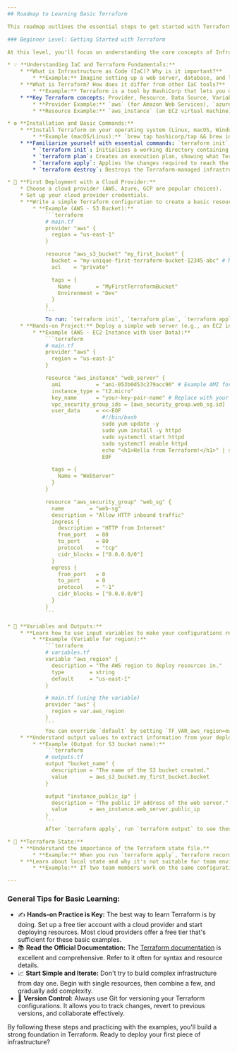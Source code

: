 ```yaml
---
## Roadmap to Learning Basic Terraform

This roadmap outlines the essential steps to get started with Terraform, focusing on fundamental concepts and practical application.

### Beginner Level: Getting Started with Terraform

At this level, you'll focus on understanding the core concepts of Infrastructure as Code (IaC) and how Terraform fits into that.

* 💡 **Understanding IaC and Terraform Fundamentals:**
    * **What is Infrastructure as Code (IaC)? Why is it important?**
        * **Example:** Imagine setting up a web server, database, and load balancer. Manually, you'd click through a cloud console for each. With IaC, you write code (like a blueprint) that automatically deploys all these components, ensuring consistency and repeatability.
    * **What is Terraform? How does it differ from other IaC tools?**
        * **Example:** Terraform is a tool by HashiCorp that lets you define cloud and on-premise resources in human-readable configuration files (**HCL** - HashiCorp Configuration Language) and manage their lifecycle. Unlike tools like Ansible (which focuses on configuration management *on* servers), Terraform focuses on *provisioning* the infrastructure itself.
    * **Key Terraform concepts: Provider, Resource, Data Source, Variable, Output, State.**
        * **Provider Example:** `aws` (for Amazon Web Services), `azurerm` (for Microsoft Azure), `google` (for Google Cloud Platform).
        * **Resource Example:** `aws_instance` (an EC2 virtual machine), `azurerm_resource_group` (a logical container in Azure), `google_storage_bucket` (a cloud storage bucket).

* ⚙️ **Installation and Basic Commands:**
    * **Install Terraform on your operating system (Linux, macOS, Windows).**
        * **Example (macOS/Linux):** `brew tap hashicorp/tap && brew install hashicorp/tap/terraform`
    * **Familiarize yourself with essential commands: `terraform init`, `terraform plan`, `terraform apply`, `terraform destroy`.**
        * `terraform init`: Initializes a working directory containing Terraform configuration files. It downloads necessary provider plugins.
        * `terraform plan`: Creates an execution plan, showing what Terraform will do without actually making changes.
        * `terraform apply`: Applies the changes required to reach the desired state of the configuration.
        * `terraform destroy`: Destroys the Terraform-managed infrastructure.

* 🚀 **First Deployment with a Cloud Provider:**
    * Choose a cloud provider (AWS, Azure, GCP are popular choices).
    * Set up your cloud provider credentials.
    * **Write a simple Terraform configuration to create a basic resource (e.g., an S3 bucket in AWS).**
        * **Example (AWS - S3 Bucket):**
            ```terraform
            # main.tf
            provider "aws" {
              region = "us-east-1"
            }

            resource "aws_s3_bucket" "my_first_bucket" {
              bucket = "my-unique-first-terraform-bucket-12345-abc" # Must be globally unique
              acl    = "private"

              tags = {
                Name        = "MyFirstTerraformBucket"
                Environment = "Dev"
              }
            }
            ```
            To run: `terraform init`, `terraform plan`, `terraform apply` (type `yes` when prompted).
    * **Hands-on Project:** Deploy a simple web server (e.g., an EC2 instance in AWS with a basic web server installed via user data).
        * **Example (AWS - EC2 Instance with User Data):**
            ```terraform
            # main.tf
            provider "aws" {
              region = "us-east-1"
            }

            resource "aws_instance" "web_server" {
              ami           = "ami-053b0d53c279acc90" # Example AMI for Amazon Linux 2 (Virginia)
              instance_type = "t2.micro"
              key_name      = "your-key-pair-name" # Replace with your SSH key pair name
              vpc_security_group_ids = [aws_security_group.web_sg.id]
              user_data     = <<-EOF
                              #!/bin/bash
                              sudo yum update -y
                              sudo yum install -y httpd
                              sudo systemctl start httpd
                              sudo systemctl enable httpd
                              echo "<h1>Hello from Terraform!</h1>" | sudo tee /var/www/html/index.html
                              EOF

              tags = {
                Name = "WebServer"
              }
            }

            resource "aws_security_group" "web_sg" {
              name        = "web-sg"
              description = "Allow HTTP inbound traffic"
              ingress {
                description = "HTTP from Internet"
                from_port   = 80
                to_port     = 80
                protocol    = "tcp"
                cidr_blocks = ["0.0.0.0/0"]
              }
              egress {
                from_port   = 0
                to_port     = 0
                protocol    = "-1"
                cidr_blocks = ["0.0.0.0/0"]
              }
            }
            ```

* 🔀 **Variables and Outputs:**
    * **Learn how to use input variables to make your configurations reusable.**
        * **Example (Variable for region):**
            ```terraform
            # variables.tf
            variable "aws_region" {
              description = "The AWS region to deploy resources in."
              type        = string
              default     = "us-east-1"
            }

            # main.tf (using the variable)
            provider "aws" {
              region = var.aws_region
            }
            ```
            You can override `default` by setting `TF_VAR_aws_region=eu-west-1` or via a `terraform.tfvars` file.
    * **Understand output values to extract information from your deployed infrastructure.**
        * **Example (Output for S3 bucket name):**
            ```terraform
            # outputs.tf
            output "bucket_name" {
              description = "The name of the S3 bucket created."
              value       = aws_s3_bucket.my_first_bucket.bucket
            }

            output "instance_public_ip" {
              description = "The public IP address of the web server."
              value       = aws_instance.web_server.public_ip
            }
            ```
            After `terraform apply`, run `terraform output` to see these values.

* 💾 **Terraform State:**
    * **Understand the importance of the Terraform state file.**
        * **Example:** When you run `terraform apply`, Terraform records the mapping between your configuration and the real-world resources in a `terraform.tfstate` file. This file tracks what resources Terraform manages.
    * **Learn about local state and why it's not suitable for team environments.**
        * **Example:** If two team members work on the same configuration with local state, their state files will diverge, leading to conflicts and potential infrastructure overwrites. This is why **remote state** (covered in intermediate levels) is crucial for collaboration.

---
```


### General Tips for Basic Learning:

* ✍️ **Hands-on Practice is Key:** The best way to learn Terraform is by doing. Set up a free tier account with a cloud provider and start deploying resources. Most cloud providers offer a free tier that's sufficient for these basic examples.
* 📚 **Read the Official Documentation:** The [Terraform documentation](https://developer.hashicorp.com/terraform/docs) is excellent and comprehensive. Refer to it often for syntax and resource details.
* 📈 **Start Simple and Iterate:** Don't try to build complex infrastructure from day one. Begin with single resources, then combine a few, and gradually add complexity.
* 🌳 **Version Control:** Always use Git for versioning your Terraform configurations. It allows you to track changes, revert to previous versions, and collaborate effectively.

By following these steps and practicing with the examples, you'll build a strong foundation in Terraform. Ready to deploy your first piece of infrastructure?